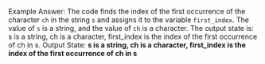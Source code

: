 Example Answer:
The code finds the index of the first occurrence of the character `ch` in the string `s` and assigns it to the variable `first_index`. The value of `s` is a string, and the value of `ch` is a character. The output state is: s is a string, ch is a character, first_index is the index of the first occurrence of ch in s.
Output State: **s is a string, ch is a character, first_index is the index of the first occurrence of ch in s**
